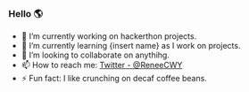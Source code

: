 ### Hello 🌎

- 🔭 I’m currently working on hackerthon projects.
- 🌱 I’m currently learning {insert name} as I work on projects.
- 👯 I’m looking to collaborate on anythihg.
- 📫 How to reach me: [Twitter - @ReneeCWY](https://twitter.com/ReneeCWY)
- ⚡ Fun fact: I like crunching on decaf coffee beans.
